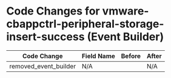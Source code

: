# Code Changes for vmware-cbappctrl-peripheral-storage-insert-success (Event Builder)

| Code Change | Field Name | Before | After |
|-------------|------------|--------|-------|
| removed_event_builder | N/A |  | N/A |